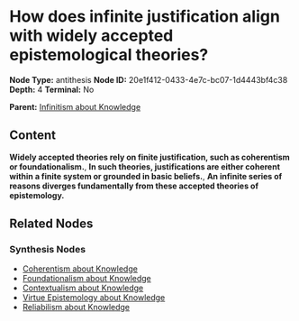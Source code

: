 # How does infinite justification align with widely accepted epistemological theories?

**Node Type:** antithesis
**Node ID:** 20e1f412-0433-4e7c-bc07-1d4443bf4c38
**Depth:** 4
**Terminal:** No

**Parent:** [Infinitism about Knowledge](infinitism-about-knowledge-synthesis-3edafc74-05c8-4c31-a1a7-9c807f7ce51e.md)

## Content

**Widely accepted theories rely on finite justification, such as coherentism or foundationalism.**, **In such theories, justifications are either coherent within a finite system or grounded in basic beliefs.**, **An infinite series of reasons diverges fundamentally from these accepted theories of epistemology.**

## Related Nodes

### Synthesis Nodes

- [Coherentism about Knowledge](coherentism-about-knowledge-synthesis-7c730b55-5254-439c-a73d-ac7e4afa3202.md)
- [Foundationalism about Knowledge](foundationalism-about-knowledge-synthesis-de7d513c-3df5-435c-8d09-621f6020f3a9.md)
- [Contextualism about Knowledge](contextualism-about-knowledge-synthesis-0aafbffd-3923-4c2c-a223-f4e60b86a5c3.md)
- [Virtue Epistemology about Knowledge](virtue-epistemology-about-knowledge-synthesis-e13eba68-fb27-41f1-8b7e-cd2e79865e7b.md)
- [Reliabilism about Knowledge](reliabilism-about-knowledge-synthesis-52cb3790-ef1b-41de-9128-a6e44b7c7678.md)
